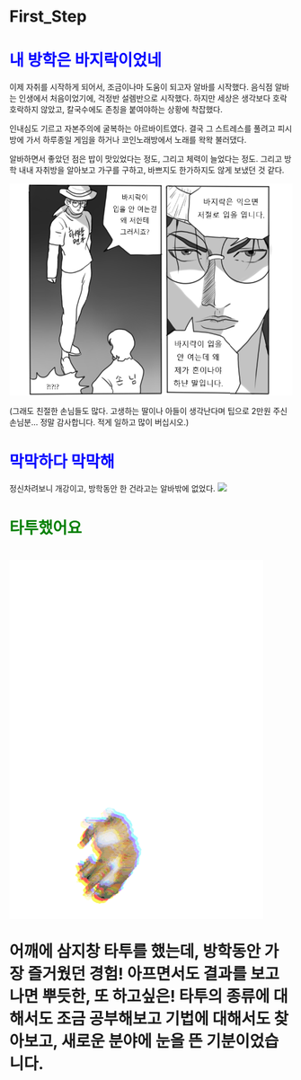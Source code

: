 # First_Step
<html>
<head>
    <title>임하의 방학은!?</title>
</head>
<body>
<h1><span style="color:blue">내 방학은 바지락이었네</span></h1>
    <P> 이제 자취를 시작하게 되어서, 조금이나마 도움이 되고자 알바를 시작했다. 음식점 알바는 인생에서 처음이었기에, 걱정반 설렘반으로 시작했다. 하지만 세상은 생각보다 호락호락하지 않았고, 칼국수에도 존칭을 붙여야하는 상황에 착잡했다. </p>
 
   <p>인내심도 기르고 자본주의에 굴복하는 아르바이트였다. 결국 그 스트레스를 풀려고 피시방에 가서 하루종일 게임을 하거나 코인노래방에서 노래를 왁왁 불러댔다. </p> <p>알바하면서 좋았던 점은 밥이 맛있었다는 정도, 그리고 체력이 늘었다는 정도. 
    그리고 방학 내내 자취방을 알아보고 가구를 구하고, 바쁘지도 한가하지도 않게 보냈던 것 같다.</p>
   <img src="./bajirak.png">
   <p>(그래도 친절한 손님들도 많다. 고생하는 딸이나 아들이 생각난다며 팁으로 2만원 주신 손님분... 정말 감사합니다. 적게 일하고 많이 버십시오.)</p>

   <h1><span style="color:blue">막막하다 막막해</span></h1>
   <p>정신차려보니 개강이고, 방학동안 한 건라고는 알바밖에 없었다.
   <img src="./nofuture.gif">
    
   <h1><span style="color:green">타투했어요</span><h1>
    <img src="./CATCAT.gif">
    <p>어깨에 삼지창 타투를 했는데, 방학동안 가장 즐거웠던 경험! 아프면서도 결과를 보고나면 뿌듯한, 또 하고싶은! 타투의 종류에 대해서도 조금 공부해보고 기법에 대해서도 찾아보고, 새로운 분야에 눈을 뜬 기분이었습니다.</p>
